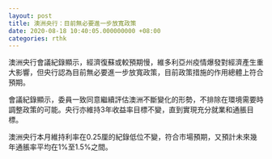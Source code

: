 ```yaml
---
layout: post
title: 澳洲央行：目前無必要進一步放寬政策
date: 2020-08-18 10:40:05.000000000 +08:00
categories: rthk
---
```


澳洲央行會議紀錄顯示，經濟復蘇或較預期慢，維多利亞州疫情爆發對經濟產生重大影響，但央行認為目前無必要進一步放寬政策，目前政策措施的作用總體上符合預期。

會議紀錄顯示，委員一致同意繼續評估澳洲不斷變化的形勢，不排除在環境需要時調整政策的可能。央行亦維持3年收益率目標不變，直到實現充分就業和通脹目標。

澳洲央行本月維持利率在0.25厘的紀錄低位不變，符合市場預期，又預計未來幾年通脹率平均在1%至1.5%之間。
